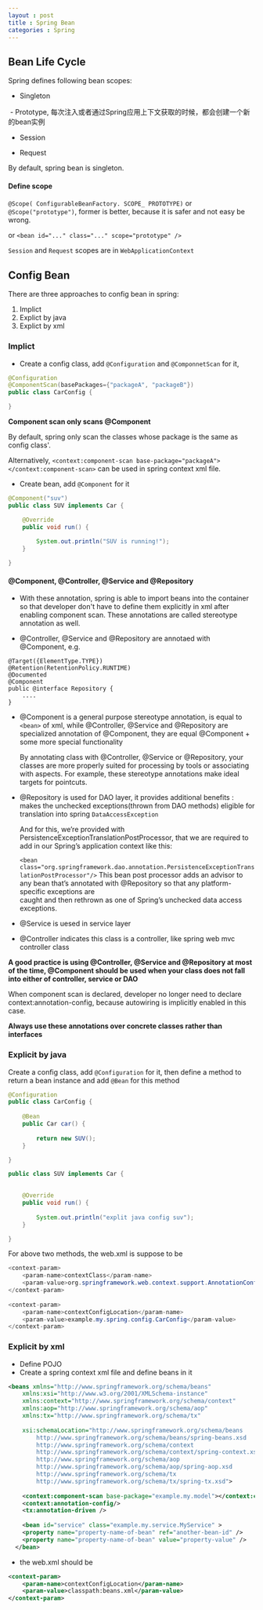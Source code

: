 ```yaml
---
layout : post
title : Spring Bean
categories : Spring
---
```


## Bean Life Cycle

  Spring defines following bean scopes:
  
  - Singleton
  
  - Prototype, 每次注入或者通过Spring应用上下文获取的时候，都会创建一个新的bean实例
  
  - Session
  
  - Request
  
  By default, spring bean is singleton.
  
#### Define scope
  
  `@Scope( ConfigurableBeanFactory. SCOPE_ PROTOTYPE)` or `@Scope("prototype")`, former is better, because it is safer and
  not easy be wrong.
  
  or `<bean id="..." class="..." scope="prototype" />`
  
  `Session` and `Request` scopes are in `WebApplicationContext`

## Config Bean

There are three approaches to config bean in spring:
1. Implict
2. Explict by java
3. Explict by xml

### Implict

- Create a config class, add `@Configuration` and `@ComponnetScan` for it,

```Java
@Configuration
@ComponentScan(basePackages={"packageA", "packageB"})
public class CarConfig {

}
```

**Component scan only scans @Component**

By default, spring only scan the classes whose package is the same as config class'.

Alternatively, `<context:component-scan base-package="packageA"></context:component-scan>` can be used in spring
context xml file.

- Create bean, add `@Component` for it

```Java
@Component("suv")
public class SUV implements Car {

	@Override
	public void run() {
		
		System.out.println("SUV is running!");
	}

}
```

#### @Component, @Controller, @Service and @Repository

- With these annotation, spring is able to import beans into the container so that developer don't have to define them
  explicitly in xml after enabling component scan. These annotations are called stereotype annotation as well.
  
- @Controller, @Service and @Repository are annotaed with @Component, e.g.

```
@Target({ElementType.TYPE})
@Retention(RetentionPolicy.RUNTIME)
@Documented
@Component
public @interface Repository {
    ....
}
```

- @Component is a general purpose stereotype annotation, is equal to `<bean>` of xml, 
  while @Controller, @Service and @Repository are specialized annotation of @Component, they are equal @Component + some more
  special functionality
  
  By annotating class with @Controller, @Service or @Repository, your classes are more properly suited for processing by tools or 
  associating with aspects. For example, these stereotype annotations make ideal targets for pointcuts.
  
- @Repository is used for DAO layer, it provides additional benefits : makes the unchecked exceptions(thrown from DAO methods) 
  eligible for translation into spring `DataAccessException`
  
  And for this, we’re provided with PersistenceExceptionTranslationPostProcessor, that we are required to add in our Spring’s
  application context like this:

  `<bean class="org.springframework.dao.annotation.PersistenceExceptionTranslationPostProcessor"/>`
   This bean post processor adds an advisor to any bean that’s annotated with @Repository so that any platform-specific exceptions are  
   caught and then rethrown as one of Spring’s unchecked data access exceptions.
  
- @Service is uesed in service layer

- @Controller indicates this class is a controller, like spring web mvc controller class

**A good practice is using @Controller, @Service and @Repository at most of the time, @Component should be used when your class
does not fall into either of controller, service or DAO**

When component scan is declared, developer no longer need to declare context:annotation-config, because autowiring is implicitly
enabled in this case.

**Always use these annotations over concrete classes rather than interfaces**

### Explicit by java

Create a config class, add `@Configuration` for it, 
then define a method to return a bean instance and add `@Bean` for this method

```Java
@Configuration
public class CarConfig {
	
	@Bean
	public Car car() {
		
		return new SUV();
	}

}
```

```Java
public class SUV implements Car {

	
	@Override
	public void run() {
		
		System.out.println("explit java config suv");
	}

}
```

For above two methods, the web.xml is suppose to be

```Java
<context-param>
    <param-name>contextClass</param-name>
    <param-value>org.springframework.web.context.support.AnnotationConfigWebApplicationContext</param-value>
</context-param>
  
<context-param>
    <param-name>contextConfigLocation</param-name>
    <param-value>example.my.spring.config.CarConfig</param-value>
</context-param>
```

### Explicit by xml

- Define POJO
- Create a spring context xml file and define beans in it

```XML
<beans xmlns="http://www.springframework.org/schema/beans"
	xmlns:xsi="http://www.w3.org/2001/XMLSchema-instance" 
	xmlns:context="http://www.springframework.org/schema/context"
	xmlns:aop="http://www.springframework.org/schema/aop"
	xmlns:tx="http://www.springframework.org/schema/tx"
	
	xsi:schemaLocation="http://www.springframework.org/schema/beans 
    	http://www.springframework.org/schema/beans/spring-beans.xsd
    	http://www.springframework.org/schema/context
    	http://www.springframework.org/schema/context/spring-context.xsd
    	http://www.springframework.org/schema/aop  
		http://www.springframework.org/schema/aop/spring-aop.xsd
        http://www.springframework.org/schema/tx  
		http://www.springframework.org/schema/tx/spring-tx.xsd">
		
	<context:component-scan base-package="example.my.model"></context:component-scan>
	<context:annotation-config/>
	<tx:annotation-driven />
	
	<bean id="service" class="example.my.service.MyService" >
    <property name="property-name-of-bean" ref="another-bean-id" />
    <property name="property-name-of-bean" value="property-value" />
  </bean>
```	

- the web.xml should be

```XML
<context-param>
    <param-name>contextConfigLocation</param-name>
    <param-value>classpath:beans.xml</param-value>
</context-param>
```
